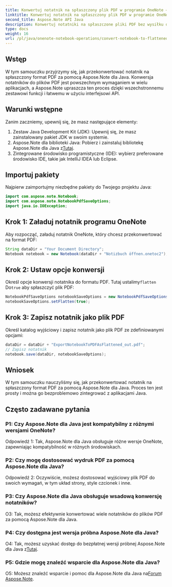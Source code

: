 ```yaml
---
title: Konwertuj notatnik na spłaszczony plik PDF w programie OneNote — Aspose.Note
linktitle: Konwertuj notatnik na spłaszczony plik PDF w programie OneNote — Aspose.Note
second_title: Aspose.Note API Java
description: Konwertuj notatniki na spłaszczone pliki PDF bez wysiłku dzięki Aspose.Note dla Java. Ciesz się bezproblemową integracją i możliwościami dostosowywania.
type: docs
weight: 16
url: /pl/java/onenote-notebook-operations/convert-notebook-to-flattened-pdf/
---
```

## Wstęp

W tym samouczku przyjrzymy się, jak przekonwertować notatnik na spłaszczony format PDF za pomocą Aspose.Note dla Java. Konwersja notatników do plików PDF jest powszechnym wymaganiem w wielu aplikacjach, a Aspose.Note upraszcza ten proces dzięki wszechstronnemu zestawowi funkcji i łatwemu w użyciu interfejsowi API.

## Warunki wstępne

Zanim zaczniemy, upewnij się, że masz następujące elementy:

1. Zestaw Java Development Kit (JDK): Upewnij się, że masz zainstalowany pakiet JDK w swoim systemie.
2.  Aspose.Note dla biblioteki Java: Pobierz i zainstaluj bibliotekę Aspose.Note dla Java z[Tutaj](https://releases.aspose.com/note/java/).
3. Zintegrowane środowisko programistyczne (IDE): wybierz preferowane środowisko IDE, takie jak IntelliJ IDEA lub Eclipse.

## Importuj pakiety

Najpierw zaimportujmy niezbędne pakiety do Twojego projektu Java:

```java
import com.aspose.note.Notebook;
import com.aspose.note.NotebookPdfSaveOptions;
import java.io.IOException;
```

## Krok 1: Załaduj notatnik programu OneNote

Aby rozpocząć, załaduj notatnik OneNote, który chcesz przekonwertować na format PDF:

```java
String dataDir = "Your Document Directory";
Notebook notebook = new Notebook(dataDir + "Notizbuch öffnen.onetoc2");
```

## Krok 2: Ustaw opcje konwersji

 Określ opcje konwersji notatnika do formatu PDF. Tutaj ustalimy`flatten` Do`true` aby spłaszczyć plik PDF:

```java
NotebookPdfSaveOptions notebookSaveOptions = new NotebookPdfSaveOptions();
notebookSaveOptions.setFlatten(true);
```

## Krok 3: Zapisz notatnik jako plik PDF

Określ katalog wyjściowy i zapisz notatnik jako plik PDF ze zdefiniowanymi opcjami:

```java
dataDir = dataDir + "ExportNotebookToPDFAsFlattened_out.pdf";
// Zapisz notatnik
notebook.save(dataDir, notebookSaveOptions);
```

## Wniosek

W tym samouczku nauczyliśmy się, jak przekonwertować notatnik na spłaszczony format PDF za pomocą Aspose.Note dla Java. Proces ten jest prosty i można go bezproblemowo zintegrować z aplikacjami Java.

## Często zadawane pytania

### P1: Czy Aspose.Note dla Java jest kompatybilny z różnymi wersjami OneNote?

Odpowiedź 1: Tak, Aspose.Note dla Java obsługuje różne wersje OneNote, zapewniając kompatybilność w różnych środowiskach.

### P2: Czy mogę dostosować wydruk PDF za pomocą Aspose.Note dla Java?

Odpowiedź 2: Oczywiście, możesz dostosować wyjściowy plik PDF do swoich wymagań, w tym układ strony, style czcionek i inne.

### P3: Czy Aspose.Note dla Java obsługuje wsadową konwersję notatników?

O3: Tak, możesz efektywnie konwertować wiele notatników do plików PDF za pomocą Aspose.Note dla Java.

### P4: Czy dostępna jest wersja próbna Aspose.Note dla Java?

 O4: Tak, możesz uzyskać dostęp do bezpłatnej wersji próbnej Aspose.Note dla Java z[Tutaj](https://releases.aspose.com/).

### P5: Gdzie mogę znaleźć wsparcie dla Aspose.Note dla Java?

 O5: Możesz znaleźć wsparcie i pomoc dla Aspose.Note dla Java na[Forum Aspose.Note](https://forum.aspose.com/c/note/28).